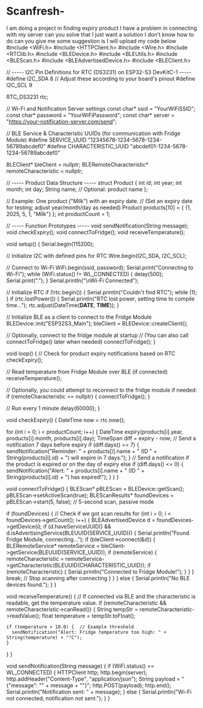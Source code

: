# Scanfresh-
I am doing a project in finding expiry product I have a problem in connecting with my server can you solve that I just want a solution I don't know how to do can you give me some suggestion is I will upload my code below
#include <WiFi.h>
#include <HTTPClient.h>
#include <Wire.h>
#include <RTClib.h>
#include <BLEDevice.h>
#include <BLEUtils.h>
#include <BLEScan.h>
#include <BLEAdvertisedDevice.h>
#include <BLEClient.h>

// ----- I2C Pin Definitions for RTC (DS3231) on ESP32-S3 DevKitC-1 -----
#define I2C_SDA 8   // Adjust these according to your board's pinout
#define I2C_SCL 9

RTC_DS3231 rtc;

// Wi-Fi and Notification Server settings
const char* ssid = "YourWiFiSSID";
const char* password = "YourWiFiPassword";
const char* server = "https://your-notification-server.com/send";

// BLE Service & Characteristic UUIDs (for communication with Fridge Module)
#define SERVICE_UUID        "12345678-1234-5678-1234-56789abcdef0"
#define CHARACTERISTIC_UUID "abcdef01-1234-5678-1234-56789abcdef0"

BLEClient* bleClient = nullptr;
BLERemoteCharacteristic* remoteCharacteristic = nullptr;

// ----- Product Data Structure -----
struct Product {
  int id;
  int year;
  int month;
  int day;
  String name;   // Optional: product name
};

// Example: One product ("Milk") with an expiry date.
// (Set an expiry date for testing; adjust year/month/day as needed)
Product products[10] = {
  {1, 2025, 5, 1, "Milk"}
};
int productCount = 1;

// ----- Function Prototypes -----
void sendNotification(String message);
void checkExpiry();
void connectToFridge();
void receiveTemperature();

void setup() {
  Serial.begin(115200);

  // Initialize I2C with defined pins for RTC
  Wire.begin(I2C_SDA, I2C_SCL);

  // Connect to Wi-Fi
  WiFi.begin(ssid, password);
  Serial.print("Connecting to Wi-Fi");
  while (WiFi.status() != WL_CONNECTED) {
    delay(500);
    Serial.print(".");
  }
  Serial.println("\nWi-Fi Connected");

  // Initialize RTC
  if (!rtc.begin()) {
    Serial.println("Couldn't find RTC");
    while (1);
  }
  if (rtc.lostPower()) {
    Serial.println("RTC lost power, setting time to compile time...");
    rtc.adjust(DateTime(__DATE__, __TIME__));
  }

  // Initialize BLE as a client to connect to the Fridge Module
  BLEDevice::init("ESP32S3_Main");
  bleClient = BLEDevice::createClient();

  // Optionally, connect to the fridge module at startup
  // (You can also call connectToFridge() later when needed)
  connectToFridge();
}

void loop() {
  // Check for product expiry notifications based on RTC
  checkExpiry();

  // Read temperature from Fridge Module over BLE (if connected)
  receiveTemperature();

  // Optionally, you could attempt to reconnect to the fridge module if needed:
  if (remoteCharacteristic == nullptr) {
    connectToFridge();
  }
  
  // Run every 1 minute
  delay(60000);
}

void checkExpiry() {
  DateTime now = rtc.now();

  for (int i = 0; i < productCount; i++) {
    DateTime expiry(products[i].year, products[i].month, products[i].day);
    TimeSpan diff = expiry - now;
    // Send a notification 7 days before expiry
    if (diff.days() == 7) {
      sendNotification("Reminder: " + products[i].name + " (ID " + String(products[i].id) + ") will expire in 7 days.");
    }
    // Send a notification if the product is expired or on the day of expiry
    else if (diff.days() <= 0) {
      sendNotification("Alert: " + products[i].name + " (ID " + String(products[i].id) + ") has expired!");
    }
  }
}

void connectToFridge() {
  BLEScan* pBLEScan = BLEDevice::getScan();
  pBLEScan->setActiveScan(true);
  BLEScanResults* foundDevices = pBLEScan->start(5, false); // 5-second scan, passive mode

  if (foundDevices) {  // Check if we got scan results
    for (int i = 0; i < foundDevices->getCount(); i++) {
      BLEAdvertisedDevice d = foundDevices->getDevice(i);
      if (d.haveServiceUUID() && d.isAdvertisingService(BLEUUID(SERVICE_UUID))) {
        Serial.println("Found Fridge Module, connecting...");
        if (bleClient->connect(&d)) {
          BLERemoteService* remoteService = bleClient->getService(BLEUUID(SERVICE_UUID));
          if (remoteService) {
            remoteCharacteristic = remoteService->getCharacteristic(BLEUUID(CHARACTERISTIC_UUID));
            if (remoteCharacteristic) {
              Serial.println("Connected to Fridge Module!");
            }
          }
        }
        break;  // Stop scanning after connecting
      }
    }
  } else {
    Serial.println("No BLE devices found.");
  }
}

void receiveTemperature() {
  // If connected via BLE and the characteristic is readable, get the temperature value.
  if (remoteCharacteristic && remoteCharacteristic->canRead()) {
    String tempStr = remoteCharacteristic->readValue();
    float temperature = tempStr.toFloat();
    
    if (temperature > 10.0) {  // Example threshold
      sendNotification("Alert: Fridge temperature too high: " + String(temperature) + "°C");
    }
  }
}

void sendNotification(String message) {
  if (WiFi.status() == WL_CONNECTED) {
    HTTPClient http;
    http.begin(server);
    http.addHeader("Content-Type", "application/json");
    String payload = "{\"message\": \"" + message + "\"}";
    http.POST(payload);
    http.end();
    Serial.println("Notification sent: " + message);
  } else {
    Serial.println("Wi-Fi not connected; notification not sent.");
  }
}
